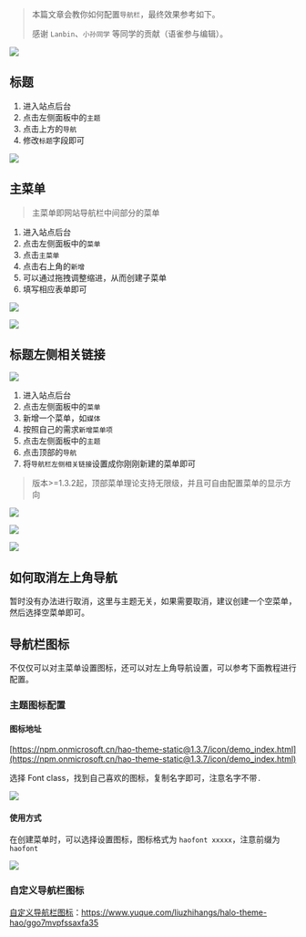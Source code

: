 > 本篇文章会教你如何配置`导航栏`，最终效果参考如下。
> 
> 感谢 `Lanbin`、`小孙同学` 等同学的贡献（语雀参与编辑）。

![](https://oss.liuzhihang.com/article/dSbnUe-XBqh8l.png)

## 标题

1. 进入站点后台
2. 点击左侧面板中的`主题`
3. 点击上方的`导航`
4. 修改`标题`字段即可

![](https://oss.liuzhihang.com/article/ifFNcn-DFLpXC.png)

## 主菜单
> 主菜单即网站导航栏中间部分的菜单

1. 进入站点后台
2. 点击左侧面板中的`菜单`
3. 点击`主菜单`
4. 点击右上角的`新增`
5. 可以通过拖拽调整缩进，从而创建子菜单
6. 填写相应表单即可

![](https://oss.liuzhihang.com/article/7p82Or-qyCHYd.png)

![](https://oss.liuzhihang.com/article/H3RBNo-vFkMPD.png)

## 标题左侧相关链接

![](https://oss.liuzhihang.com/article/smipj8-eVaWc1.png)

1. 进入站点后台
2. 点击左侧面板中的`菜单`
3. 新增一个菜单，如`媒体`
4. 按照自己的需求`新增菜单项`
5. 点击左侧面板中的`主题`
6. 点击顶部的`导航`
7. 将`导航栏左侧相关链接`设置成你刚刚新建的菜单即可
> 版本>=1.3.2起，顶部菜单理论支持无限级，并且可自由配置菜单的显示方向

![](https://oss.liuzhihang.com/article/ldXBjm-PNgrWL.png)

![](https://oss.liuzhihang.com/article/iOTYBZ-E1LZWm.png)

![](https://oss.liuzhihang.com/article/d002z2-sFbmiU.png)

## 如何取消左上角导航

暂时没有办法进行取消，这里与主题无关，如果需要取消，建议创建一个空菜单，然后选择空菜单即可。

## 导航栏图标
不仅仅可以对主菜单设置图标，还可以对左上角导航设置，可以参考下面教程进行配置。
### 主题图标配置
#### 图标地址
[https://npm.onmicrosoft.cn/hao-theme-static@1.3.7/icon/demo_index.html](https://npm.onmicrosoft.cn/hao-theme-static@1.3.7/icon/demo_index.html)


选择 Font class，找到自己喜欢的图标，复制名字即可，注意名字不带`.`

![](https://oss.liuzhihang.com/article/EbQRaR-Bxpv4F.png)


#### 使用方式
在创建菜单时，可以选择设置图标，图标格式为 `haofont xxxxx`，注意前缀为 `haofont`

![](https://oss.liuzhihang.com/article/gITLnF-uQroJq.png)

### 自定义导航栏图标

[自定义导航栏图标](https://www.yuque.com/liuzhihangs/halo-theme-hao/ggo7mvpfssaxfa35?view=doc_embed)：https://www.yuque.com/liuzhihangs/halo-theme-hao/ggo7mvpfssaxfa35


